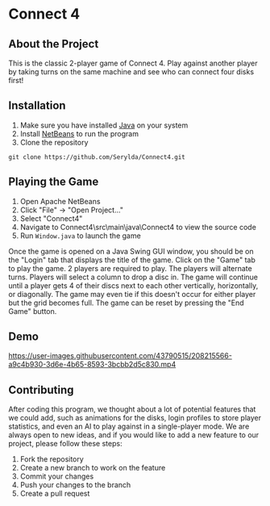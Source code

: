 # Connect 4

## About the Project

This is the classic 2-player game of Connect 4. Play against another player by taking turns on the same machine and see who can connect four disks first!

## Installation

1. Make sure you have installed <a href="https://www.java.com/en/download/manual.jsp">Java</a> on your system
2. Install <a href="https://netbeans.apache.org/download/index.html">NetBeans</a> to run the program
3. Clone the repository
```
git clone https://github.com/Serylda/Connect4.git
```

## Playing the Game

1. Open Apache NetBeans
2. Click "File" -> "Open Project..."
3. Select "Connect4"
4. Navigate to Connect4\src\main\java\Connect4 to view the source code
5. Run ```Window.java``` to launch the game

Once the game is opened on a Java Swing GUI window, you should be on the "Login" tab that displays the title of the game. Click on the "Game" tab to play the game. 2 players are required to play. The players will alternate turns. Players will select a column to drop a disc in. The game will continue until a player gets 4 of their discs next to each other vertically, horizontally, or diagonally. The game may even tie if this doesn't occur for either player but the grid becomes full. The game can be reset by pressing the "End Game" button.

## Demo

https://user-images.githubusercontent.com/43790515/208215566-a9c4b930-3d6e-4b65-8593-3bcbb2d5c830.mp4

## Contributing

After coding this program, we thought about a lot of potential features that we could add, such as animations for the disks, login profiles to store player statistics, and even an AI to play against in a single-player mode. We are always open to new ideas, and if you would like to add a new feature to our project, please follow these steps:

1. Fork the repository
2. Create a new branch to work on the feature
3. Commit your changes
4. Push your changes to the branch
5. Create a pull request
